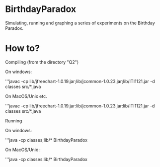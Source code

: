 # BirthdayParadox

Simulating, running and graphing a series of experiments on the Birthday Paradox.

# How to?

Compiling (from the directory "Q2")

On windows:

'''javac -cp lib/jfreechart-1.0.19.jar;lib/jcommon-1.0.23.jar;lib/ITI1121.jar -d classes src/*.java 

On MacOS/Unix etc.

'''javac -cp lib/jfreechart-1.0.19.jar:lib/jcommon-1.0.23.jar:lib/ITI1121.jar -d classes src/*.java 

Running

On windows:

'''java -cp classes;lib/* BirthdayParadox

On MacOS/Unix :

'''java -cp classes:lib/* BirthdayParadox
